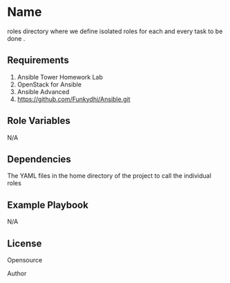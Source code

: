 Name
=========

 roles directory where we define isolated roles for each and every task to be done .

Requirements
------------

  1) Ansible Tower Homework Lab
  2) OpenStack for Ansible
  3) Ansible Advanced
  4) https://github.com/Funkydhi/Ansible.git

Role Variables
--------------

N/A

Dependencies
------------

The YAML files in the home directory of the project to call the individual roles

Example Playbook
----------------

N/A

License
-------

Opensource

Author 
